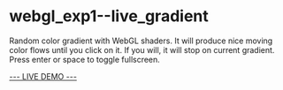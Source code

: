 # webgl_exp1--live_gradient
Random color gradient with WebGL shaders. It will produce nice moving color flows until you click on it. If you will, it will stop on current gradient. Press enter or space to toggle fullscreen.

<a href="https://metavoid.github.io/webgl_exp1--live_gradient/">--- LIVE DEMO ---<a/>
